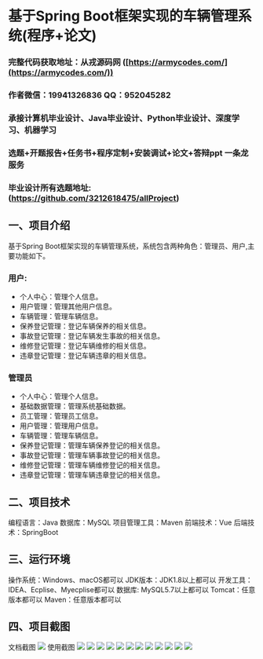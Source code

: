 基于Spring Boot框架实现的车辆管理系统(程序+论文)
=
###  完整代码获取地址：从戎源码网 ([https://armycodes.com/](https://armycodes.com/))
###  作者微信：19941326836  QQ：952045282 
###  承接计算机毕业设计、Java毕业设计、Python毕业设计、深度学习、机器学习
###  选题+开题报告+任务书+程序定制+安装调试+论文+答辩ppt 一条龙服务
###  毕业设计所有选题地址:(https://github.com/3212618475/allProject)


一、项目介绍
---
基于Spring Boot框架实现的车辆管理系统，系统包含两种角色：管理员、用户,主要功能如下。
### 用户:
- 个人中心：管理个人信息。
- 用户管理：管理其他用户信息。
- 车辆管理：管理车辆信息。
- 保养登记管理：登记车辆保养的相关信息。
- 事故登记管理：登记车辆发生事故的相关信息。
- 维修登记管理：登记车辆维修的相关信息。
- 违章登记管理：登记车辆违章的相关信息。


### 管理员
- 个人中心：管理个人信息。
- 基础数据管理：管理系统基础数据。
- 员工管理：管理员工信息。
- 用户管理：管理用户信息。
- 车辆管理：管理车辆信息。
- 保养登记管理：管理车辆保养登记的相关信息。
- 事故登记管理：管理车辆事故登记的相关信息。
- 维修登记管理：管理车辆维修登记的相关信息。
- 违章登记管理：管理车辆违章登记的相关信息。
  
  
二、项目技术
---
编程语言：Java
数据库：MySQL
项目管理工具：Maven
前端技术：Vue
后端技术：SpringBoot

三、运行环境
---
操作系统：Windows、macOS都可以
JDK版本：JDK1.8以上都可以
开发工具：IDEA、Ecplise、Myecplise都可以
数据库: MySQL5.7以上都可以
Tomcat：任意版本都可以
Maven：任意版本都可以

四、项目截图
---
文档截图
![](limage/2.png)
使用截图
![](image/1.png)
![](image/2.png)
![](image/3.png)
![](image/4.png)
![](image/5.png)
![](image/6.png)
![](image/7.png)
![](image/8.png)
![](image/9.png)
![](image/10.png)
![](image/11.png)
![](image/12.png)
